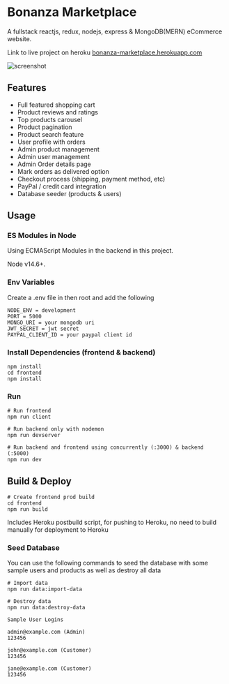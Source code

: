 # Bonanza Marketplace
A fullstack reactjs, redux, nodejs, express &amp; MongoDB(MERN) eCommerce website.

Link to live project on heroku [bonanza-marketplace.herokuapp.com](https://bonanza-marketplace.herokuapp.com/)

![screenshot]()

## Features

- Full featured shopping cart
- Product reviews and ratings
- Top products carousel
- Product pagination
- Product search feature
- User profile with orders
- Admin product management
- Admin user management
- Admin Order details page
- Mark orders as delivered option
- Checkout process (shipping, payment method, etc)
- PayPal / credit card integration
- Database seeder (products & users)

## Usage

### ES Modules in Node

Using ECMAScript Modules in the backend in this project.

Node v14.6+.

### Env Variables

Create a .env file in then root and add the following

```
NODE_ENV = development
PORT = 5000
MONGO_URI = your mongodb uri
JWT_SECRET = jwt secret
PAYPAL_CLIENT_ID = your paypal client id
```

### Install Dependencies (frontend & backend)

```
npm install
cd frontend
npm install
```

### Run

```
# Run frontend
npm run client

# Run backend only with nodemon
npm run devserver

# Run backend and frontend using concurrently (:3000) & backend (:5000)
npm run dev
```

## Build & Deploy

```
# Create frontend prod build
cd frontend
npm run build
```

Includes Heroku postbuild script, for pushing to Heroku, no need to build manually for deployment to Heroku

### Seed Database

You can use the following commands to seed the database with some sample users and products as well as destroy all data

```
# Import data
npm run data:import-data

# Destroy data
npm run data:destroy-data
```

```
Sample User Logins

admin@example.com (Admin)
123456

john@example.com (Customer)
123456

jane@example.com (Customer)
123456
```

